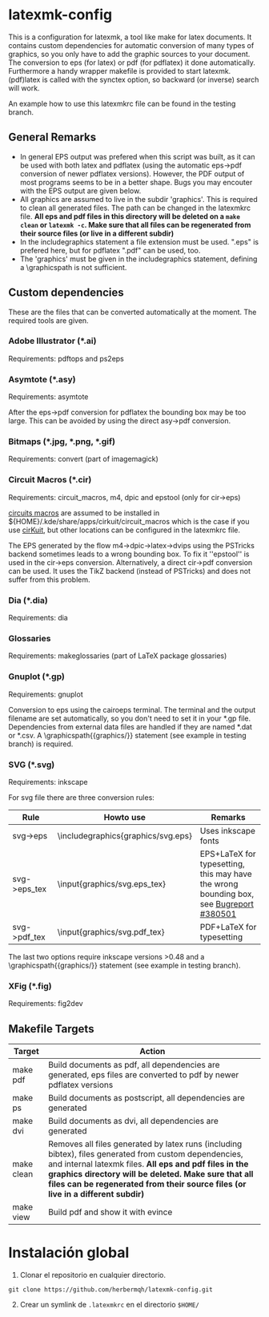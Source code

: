 latexmk-config
==============

This is a configuration for latexmk, a tool like make for latex documents.
It contains custom dependencies for automatic conversion of many types of graphics, so you only have to add the graphic sources to your document. The conversion to eps (for latex) or pdf (for pdflatex) it done automatically.
Furthermore a handy wrapper makefile is provided to start latexmk.
(pdf)latex is called with the synctex option, so backward (or inverse) search will work.

An example how to use this latexmkrc file can be found in the testing branch.

## General Remarks
- In general EPS output was prefered when this script was built, as it can be used with both latex and pdflatex (using the automatic eps->pdf conversion of newer pdflatex versions). However, the PDF output of most programs seems to be in a better shape. Bugs you may encouter with the EPS output are given below.
- All graphics are assumed to live in the subdir 'graphics'. This is required to clean all generated files. The path can be changed in the latexmkrc file. **All eps and pdf files in this directory will be deleted on a `make clean` or `latexmk -c`. Make sure that all files can be regenerated from their source files (or live in a different subdir)**
- In the includegraphics statement a file extension must be used. ".eps" is prefered here, but for pdflatex ".pdf" can be used, too. 
- The 'graphics' must be given in the includegraphics statement, defining a \graphicspath is not sufficient. 


## Custom dependencies
These are the files that can be converted automatically at the moment. The required tools are given.

### Adobe Illustrator (*.ai)
Requirements: pdftops and ps2eps

### Asymtote (*.asy)
Requirements: asymtote

After the eps->pdf conversion for pdflatex the bounding box may be too large. This can be avoided by using the direct asy->pdf conversion.

### Bitmaps (*.jpg, *.png, *.gif)
Requirements: convert (part of imagemagick)

### Circuit Macros (*.cir)
Requirements: circuit_macros, m4, dpic and epstool (only for cir->eps)

[circuits macros](https://ece.uwaterloo.ca/~aplevich/Circuit_macros/) are assumed to be installed in ${HOME}/.kde/share/apps/cirkuit/circuit_macros which is the case if you use [cirKuit](http://wwwu.uni-klu.ac.at/magostin/cirkuit.html), but other locations can be configured in the latexmkrc file.

The EPS generated by the flow m4->dpic->latex->dvips using the PSTricks backend sometimes leads to a wrong bounding box.
To fix it ''epstool'' is used in the cir->eps conversion.
Alternatively, a direct cir->pdf conversion can be used.
It uses the TikZ backend (instead of PSTricks) and does not suffer from this problem.

### Dia (*.dia)
Requirements: dia

### Glossaries
Requirements: makeglossaries (part of LaTeX package glossaries)

### Gnuplot (*.gp)
Requirements: gnuplot

Conversion to eps using the cairoeps terminal. The terminal and the output filename are set automatically, so you don't need to set it in your *.gp file. Dependencies from external data files are handled if they are named *.dat or *.csv. A \graphicspath{{graphics/}} statement (see example in testing branch) is required.


### SVG (*.svg)
Requirements: inkscape

For svg file there are three conversion rules:

| Rule | Howto use | Remarks |
--- | --- | ---
| svg->eps | \includegraphics{graphics/svg.eps} | Uses inkscape fonts
| svg->eps_tex | \input{graphics/svg.eps_tex} | EPS+LaTeX for typesetting, this may have the wrong bounding box, see [Bugreport #380501](https://bugs.launchpad.net/inkscape/+bug/380501) |
| svg->pdf_tex | \input{graphics/svg.pdf_tex} | PDF+LaTeX for typesetting |

The last two options require inkscape versions >0.48 and a \graphicspath{{graphics/}} statement (see example in testing branch).

### XFig (*.fig)
Requirements: fig2dev


## Makefile Targets
Target | Action|
------ | -------
make pdf | Build documents as pdf, all dependencies are generated, eps files are converted to pdf by newer pdflatex versions|
make ps | Build documents as postscript, all dependencies are generated |
make dvi | Build documents as dvi, all dependencies are generated |
make clean | Removes all files generated by latex runs (including bibtex), files generated from custom dependencies,  and internal latexmk files. **All eps and pdf files in the graphics directory will be deleted. Make sure that all files can be regenerated from their source files (or live in a different subdir)** |
make view | Build pdf and show it with evince |


# Instalación global
1. Clonar el repositorio en cualquier directorio.

`git clone https://github.com/herbermqh/latexmk-config.git`

2. Crear un symlink de `.latexmkrc` en el directorio `$HOME/`





